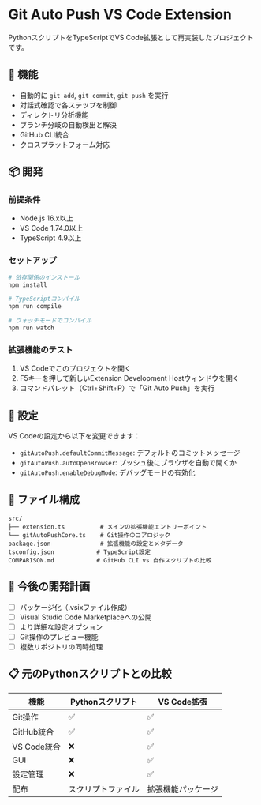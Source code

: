 # Git Auto Push VS Code Extension

PythonスクリプトをTypeScriptでVS Code拡張として再実装したプロジェクトです。

## 🚀 機能

- 自動的に `git add`, `git commit`, `git push` を実行
- 対話式確認で各ステップを制御
- ディレクトリ分析機能
- ブランチ分岐の自動検出と解決
- GitHub CLI統合
- クロスプラットフォーム対応

## 📦 開発

### 前提条件

- Node.js 16.x以上
- VS Code 1.74.0以上
- TypeScript 4.9以上

### セットアップ

```bash
# 依存関係のインストール
npm install

# TypeScriptコンパイル
npm run compile

# ウォッチモードでコンパイル
npm run watch
```

### 拡張機能のテスト

1. VS Codeでこのプロジェクトを開く
2. F5キーを押して新しいExtension Development Hostウィンドウを開く
3. コマンドパレット（Ctrl+Shift+P）で「Git Auto Push」を実行

## 🔧 設定

VS Codeの設定から以下を変更できます：

- `gitAutoPush.defaultCommitMessage`: デフォルトのコミットメッセージ
- `gitAutoPush.autoOpenBrowser`: プッシュ後にブラウザを自動で開くか
- `gitAutoPush.enableDebugMode`: デバッグモードの有効化

## 📝 ファイル構成

```
src/
├── extension.ts          # メインの拡張機能エントリーポイント
└── gitAutoPushCore.ts    # Git操作のコアロジック
package.json              # 拡張機能の設定とメタデータ
tsconfig.json            # TypeScript設定
COMPARISON.md            # GitHub CLI vs 自作スクリプトの比較
```

## 🎯 今後の開発計画

- [ ] パッケージ化（.vsixファイル作成）
- [ ] Visual Studio Code Marketplaceへの公開
- [ ] より詳細な設定オプション
- [ ] Git操作のプレビュー機能
- [ ] 複数リポジトリの同時処理

## 📋 元のPythonスクリプトとの比較

| 機能 | Pythonスクリプト | VS Code拡張 |
|------|-----------------|-------------|
| Git操作 | ✅ | ✅ |
| GitHub統合 | ✅ | ✅ |
| VS Code統合 | ❌ | ✅ |
| GUI | ❌ | ✅ |
| 設定管理 | ❌ | ✅ |
| 配布 | スクリプトファイル | 拡張機能パッケージ |
